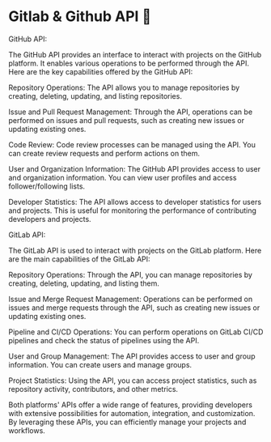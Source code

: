 # Gitlab & Github API 🚀

GitHub API:

The GitHub API provides an interface to interact with projects on the GitHub platform. It enables various operations to be performed through the API. Here are the key capabilities offered by the GitHub API:

Repository Operations: The API allows you to manage repositories by creating, deleting, updating, and listing repositories.

Issue and Pull Request Management: Through the API, operations can be performed on issues and pull requests, such as creating new issues or updating existing ones.

Code Review: Code review processes can be managed using the API. You can create review requests and perform actions on them.

User and Organization Information: The GitHub API provides access to user and organization information. You can view user profiles and access follower/following lists.

Developer Statistics: The API allows access to developer statistics for users and projects. This is useful for monitoring the performance of contributing developers and projects.

GitLab API:

The GitLab API is used to interact with projects on the GitLab platform. Here are the main capabilities of the GitLab API:

Repository Operations: Through the API, you can manage repositories by creating, deleting, updating, and listing them.

Issue and Merge Request Management: Operations can be performed on issues and merge requests through the API, such as creating new issues or updating existing ones.

Pipeline and CI/CD Operations: You can perform operations on GitLab CI/CD pipelines and check the status of pipelines using the API.

User and Group Management: The API provides access to user and group information. You can create users and manage groups.

Project Statistics: Using the API, you can access project statistics, such as repository activity, contributors, and other metrics.

Both platforms' APIs offer a wide range of features, providing developers with extensive possibilities for automation, integration, and customization. By leveraging these APIs, you can efficiently manage your projects and workflows.
